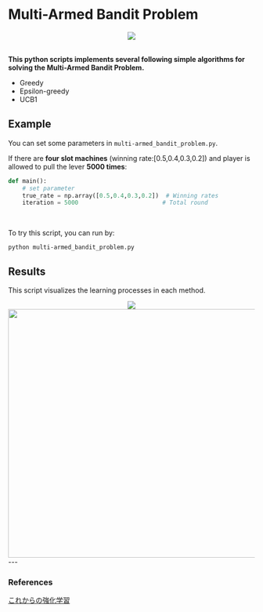 # Multi-Armed Bandit Problem
<div align="center">
<img src="https://user-images.githubusercontent.com/26996041/40157009-a88de258-59d7-11e8-9e7c-4b9a0803ac72.png">  
</div>
</br>  

**This python scripts implements several following simple algorithms for solving the Multi-Armed Bandit Problem.**
- Greedy
- Epsilon-greedy
- UCB1


## Example
You can set some parameters in `multi-armed_bandit_problem.py`.

If there are **four slot machines** (winning rate:[0.5,0.4,0.3,0.2]) and player is allowed to pull the lever **5000 times**:


```python:multi-armed_bandit_problem.py
def main():
    # set parameter
    true_rate = np.array([0.5,0.4,0.3,0.2])  # Winning rates
    iteration = 5000                        # Total round
```

</br>

To try this script, you can run by:
```
python multi-armed_bandit_problem.py
```

## Results
This script visualizes the learning processes in each method.  
<div align="center">
<img src="https://user-images.githubusercontent.com/26996041/40157059-e6662f72-59d7-11e8-8429-4581c5c279c5.png">  
</br>

<img width="507" src="https://user-images.githubusercontent.com/26996041/40157063-e9e7a9c8-59d7-11e8-928a-24fde44e86a6.png">

</div>
---

### References
[これからの強化学習](http://www.morikita.co.jp/books/book/3034)
